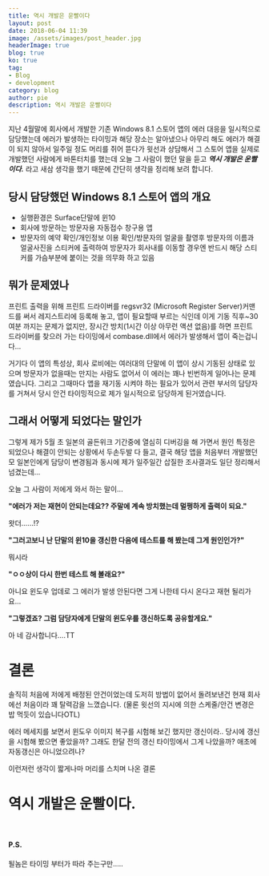 ```yaml
---
title: 역시 개발은 운빨이다
layout: post
date: 2018-06-04 11:39
image: /assets/images/post_header.jpg
headerImage: true
blog: true
ko: true
tag:
- Blog
- development
category: blog
author: pie
description: 역시 개발은 운빨이다
---
```


지난 4월말에 회사에서 개발한 기존 Windows 8.1 스토어 앱의 에러 대응을 일시적으로 담당했는데 에러가 발생하는 타이밍과 해당 장소는 알아냈으나
아무리 해도 에러가 해결이 되지 않아서 일주일 정도 머리를 쥐어 뜯다가 윗선과 상담해서 그 스토어 앱을 실제로 개발했던 사람에게 
바톤터치를 했는데 오늘 그 사람이 했던 말을 듣고 ***역시 개발은 운빨이다.*** 라고 새삼 생각을 했기 때문에 간단히 생각을 정리해 보려 합니다.

## 당시 담당했던 Windows 8.1 스토어 앱의 개요
- 실행환경은 Surface단말에 윈10
- 회사에 방문하는 방문자용 자동접수 창구용 앱
- 방문자의 예약 확인/개인정보 이용 확인/방문자의 얼굴을 촬영후 방문자의 이름과 얼굴사진을 
스티커에 출력하여 방문자가 회사내를 이동할 경우엔 반드시 해당 스티커를 가슴부분에 붙이는 것을 의무화 하고 있음

## 뭐가 문제였나

프린트 출력을 위해 프린트 드라이버를 regsvr32 (Microsoft Register Server)커맨드를 써서 레지스트리에 등록해 놓고, 앱이 필요할때 부르는 식인데
이게 기동 직후~30여분 까지는 문제가 없지만, 장시간 방치(1시간 이상 아무런 액션 없음)를 하면 프린트 드라이버를 찾으러 가는 타이밍에서
combase.dll에서 에러가 발생해서 앱이 죽는겁니다... 

거기다 이 앱의 특성상, 회사 로비에는 여러대의 단말에 이 앱이 상시 기동된 상태로 있으며 방문자가 없을때는 만지는 사람도 없어서 이 에러는 꽤나 빈번하게 일어나는 문제였습니다. 
그리고 그때마다 앱을 재기동 시켜야 하는 필요가 있어서 관련 부서의 담당자를 거쳐서 당시 안건 타이밍적으로 제가 일시적으로 담당하게 된거였습니다.

## 그래서 어떻게 되었다는 말인가

그렇게 제가 5월 초 일본의 골든위크 기간중에 열심히 디버깅을 해 가면서 원인 특정은 되었으나 해결이 안되는 상황에서 두손두발 다 들고,
결국 해당 앱을 처음부터 개발했던 모 일본인에게 담당이 변경됨과 동시에 제가 일주일간 삽질한 조사결과도 일단 정리해서 넘겼는데...


오늘 그 사람이 저에게 와서 하는 말이...

**"에러가 저는 재현이 안되는데요?? 주말에 계속 방치했는데 멀쩡하게 출력이 되요."**

왓더......!?

**"그러고보니 난 단말의 윈10을 갱신한 다음에 테스트를 해 봤는데 그게 원인인가?"**

뭐시라

**"ㅇㅇ상이 다시 한번 테스트 해 볼래요?"**

아니요 윈도우 업데로 그 에러가 발생 안된다면 그게 나한테 다시 온다고 재현 될리가요...

**"그렇겠죠? 그럼 담당자에게 단말의 윈도우를 갱신하도록 공유할게요."**

아 네 감사합니다....TT

# 결론
솔직히 처음에 저에게 배정된 안건이었는데 도저히 방법이 없어서 돌려보낸건 현재 회사에선 처음이라 꽤 탈력감을 느꼈습니다.
(물론 윗선의 지시에 의한 스케줄/안건 변경은 밥 먹듯이 있습니다OTL)


에러 메세지를 보면서 윈도우 이미지 복구를 시험해 보긴 했지만 갱신이라.. 
당시에 갱신을 시험해 봤으면 좋았을까? 그래도 한달 전의 갱신 타이밍에서 그게 나았을까? 애초에 자동갱신은 아니었으려나?

이런저런 생각이 짧게나마 머리를 스치며 나온 결론

# 역시 개발은 운빨이다.


<br/>

#### P.S.
될놈은 타이밍 부터가 따라 주는구만.....
